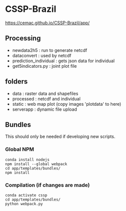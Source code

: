# CSSP-Brazil

https://cemac.github.io/CSSP-Brazil/app/



## Processing

- newdata2h5 : run to generate netcdf
- dataconvert : used by netcdf
- prediction_individual : gets json data for individual
- get5indicators.py : joint plot file



## folders

- data : raster data and shapefiles
- processed : netcdf and individual 
- static : web map plot (copy images 'plotdata' to here)
- serverapp : dynamic file upload



## Bundles
This should only be needed if developing new scripts.


### Global NPM 
```
conda install nodejs
npm install --global webpack
cd app/templates/bundles/
npm install

```
### Compilation (if changes are made)
```
conda activate cssp
cd app/templates/bundles/
python webpack.py 
```

